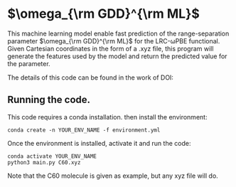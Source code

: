 # $\omega_{\rm GDD}^{\rm ML}$

This machine learning model enable fast prediction of the range-separation parameter $\omega_{\rm GDD}^{\rm ML}$ for the LRC-&omega;PBE functional. Given Cartesian coordinates in the form of a .xyz file, this program will generate the features used by the model and return the predicted value for the parameter.

The details of this code can be found in the work of DOI:

## Running the code.

This code requires a conda installation. then install the environment:
```
conda create -n YOUR_ENV_NAME -f environment.yml
```

Once the environment is installed, activate it and run the code:
 ```
 conda activate YOUR_ENV_NAME
 python3 main.py C60.xyz
 ```
 
 Note that the C60 molecule is given as example, but any xyz file will do.
